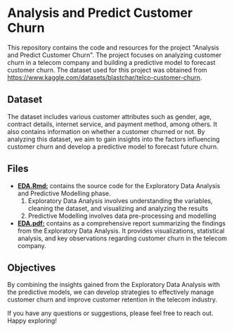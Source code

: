 # Analysis and Predict Customer Churn
This repository contains the code and resources for the project "Analysis and Predict Customer Churn". The project focuses on analyzing customer churn in a telecom company and building a predictive model to forecast customer churn. The dataset used for this project was obtained from https://www.kaggle.com/datasets/blastchar/telco-customer-churn.

## Dataset
The dataset includes various customer attributes such as gender, age, contract details, internet service, and payment method, among others. It also contains information on whether a customer churned or not. By analyzing this dataset, we aim to gain insights into the factors influencing customer churn and develop a predictive model to forecast future churn.

## Files
- [**EDA.Rmd:**](EDA.Rmd) contains the source code for the Exploratory Data Analysis and Predictive Modelling phase.
  1) Exploratory Data Analysis involves understanding the variables, cleaning the dataset, and visualizing and analyzing the results
  2) Predictive Modelling involves data pre-processing and modelling
- [**EDA.pdf:**](EDA.pdf) contains as a comprehensive report summarizing the findings from the Exploratory Data Analysis. It provides visualizations, statistical analysis, and key observations regarding customer churn in the telecom company.

## Objectives
By combining the insights gained from the Exploratory Data Analysis with the predictive models, we can develop strategies to effectively manage customer churn and improve customer retention in the telecom industry.

If you have any questions or suggestions, please feel free to reach out. Happy exploring!
